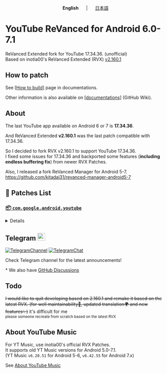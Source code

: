 <p align="center"><b>English</b>&nbsp;&nbsp;&nbsp;&nbsp;&nbsp;&nbsp;|&nbsp;&nbsp;&nbsp;&nbsp;&nbsp;&nbsp;<a href="https://github.com/kitadai31/revanced-patches-android6-7/wiki/README_JP">日本語</a></p>

# YouTube ReVanced for Android 6.0-7.1
ReVanced Extended fork for YouTube 17.34.36. (unofficial)  
Based on inotia00's ReVanced Extended (RVX) [v2.160.1](https://github.com/inotia00/revanced-patches/releases/tag/v2.160.1)

## How to patch
See [[How to build]](https://github.com/kitadai31/revanced-patches-android6-7/wiki/How-to-build) page in documentations.

Other information is also available on [[documentations]](https://github.com/kitadai31/revanced-patches-android6-7/wiki) (GitHub Wiki).

## About
The last YouTube app available on Android 6 or 7 is **17.34.36**.

And ReVanced Extended **v2.160.1** was the last patch compatible with 17.34.36.

So I decided to fork RVX v2.160.1 to support YouTube 17.34.36.  
I fixed some issues for 17.34.36 and backported some features (**including endless buffering fix**) from newer RVX Patches.

Also, I released a fork ReVanced Manager for Android 5-7.  
https://github.com/kitadai31/revanced-manager-android5-7

## 🧩 Patches List

### [📦 `com.google.android.youtube`](https://play.google.com/store/apps/details?id=com.google.android.youtube)
<details>

Target version: 17.34.36

| 💊 Patch | 📜 Description | Default |
|:--------:|:--------------:|:-------:|
| `check-android-version` | If the device is Android 8.0 or higher, show a warning dialog. |  |
| `custom-branding-icon-afn-blue` | Changes the YouTube launcher icon (Afn / Blue). | No |
| `custom-branding-icon-afn-red` | Changes the YouTube launcher icon (Afn / Red). |  |
| `custom-branding-icon-revancify` | Changes the YouTube launcher icon (Revancify). | No |
| `custom-branding-name` | Changes the YouTube launcher name to your choice (defaults to ReVanced Extended). |  |
| `custom-seekbar-color` | Change seekbar color in dark mode. |  |
| `custom-video-speed` | Adds more video speed options. |  |
| `default-video-quality` | Adds ability to set default video quality settings. |  |
| `default-video-speed` | Adds ability to set default video speed settings. |  |
| `disable-haptic-feedback` | Disable haptic feedback when swiping. |  |
| `disable-landscape-mode` | Disable landscape mode when entering fullscreen. | No |
| `disable-update-screen` | Disables the "Update your app" screen. |  |
| `enable-external-browser` | Use an external browser to open the url. |  |
| `enable-minimized-playback` | Enables minimized and background playback. |  |
| `enable-old-quality-layout` | Enables the original quality flyout menu. |  |
| `enable-open-links-directly` | Bypass URL redirects (youtube.com/redirect) when opening links in video descriptions. |  |
| `enable-seekbar-tapping` | Enables tap-to-seek on the seekbar of the video player. |  |
| `enable-tablet-miniplayer` | Enables the tablet mini player layout. |  |
| `enable-wide-searchbar` | Replaces the search icon with a wide search bar. This will hide the YouTube logo when active. |  |
| `force-premium-heading` | Forces premium heading on the home screen. | No |
| `force-vp9-codec` | Forces the VP9 codec for videos. |  |
| `header-switch` | Add switch to change header. |  |
| `hide-auto-captions` | Hide captions from being automatically enabled. |  |
| `hide-auto-player-popup-panels` | Hide automatic popup panels (playlist or live chat) on video player. |  |
| `hide-autoplay-button` | Hides the autoplay button in the video player. |  |
| `hide-button-container` | Adds the options to hide action buttons under a video. |  |
| `hide-cast-button` | Hides the cast button in the video player. |  |
| `hide-channel-watermark` | Hides creator's watermarks on videos. |  |
| `hide-comment-component` | Adds options to hide comment component under a video. |  |
| `hide-create-button` | Hides the create button in the navigation bar. |  |
| `hide-crowdfunding-box` | Hides the crowdfunding box between the player and video description. |  |
| `hide-email-address` | Hides the email address in the account switcher. |  |
| `hide-endscreen-cards` | Hides the suggested video cards at the end of a video in fullscreen. |  |
| `hide-endscreen-overlay` | Hide endscreen overlay on swipe controls. |  |
| `hide-filmstrip-overlay` | Hide flimstrip overlay on swipe controls. |  |
| `hide-firsttime-background-notification` | Disable notification when you launch background play for the first time. |  |
| `hide-flyout-panel` | Adds options to hide player settings flyout panel. |  |
| `hide-fullscreen-panels` | Hides video description and comments panel in fullscreen view. |  |
| `hide-general-ads` | Hooks the method which parses the bytes into a ComponentContext to filter components. |  |
| `hide-info-cards` | Hides info-cards in videos. |  |
| `hide-live-chat-button` | Hides the live chat button in the video player. |  |
| `hide-mix-playlists` | Removes mix playlists from home feed and video player. |  |
| `hide-next-prev-button` | Hides the next prev button in the player controller. |  |
| `hide-player-captions-button` | Hides the captions button in the video player. |  |
| `hide-player-overlay-filter` | Remove the dark filter layer from the player's background. |  |
| `hide-shorts-button` | Hides the shorts button in the navigation bar. |  |
| `hide-shorts-component` | Hides other Shorts components. |  |
| `hide-snackbar` | Hides the snackbar action popup. |  |
| `hide-startup-shorts-player` | Disables playing YouTube Shorts when launching YouTube. |  |
| `hide-suggested-actions` | Hide the suggested actions bar inside the player. |  |
| `hide-time-and-seekbar` | Hides progress bar and time counter on videos. |  |
| `hide-tooltip-content` | Hides the tooltip box that appears on first install. |  |
| `hide-video-ads` | Removes ads in the video player. |  |
| `layout-switch` | Tricks the dpi to use some tablet/phone layouts. |  |
| `materialyou` | Enables MaterialYou theme for Android 12+ | No |
| `microg-support` | Allows YouTube ReVanced to run without root and under a different package name with GmsCore. ("GmsCore" is new Vanced MicroG). |  |
| `optimize-resource` | Removes duplicate resources and adds missing translation files from YouTube. |  |
| `overlay-buttons` | Add overlay buttons for ReVanced Extended. |  |
| `patch-options` | Create an options.toml file. |  |
| `remove-player-button-background` | Removes the background from the video player buttons. |  |
| `return-youtube-dislike` | Shows the dislike count of videos using the Return YouTube Dislike API. |  |
| `settings` | Applies mandatory patches to implement ReVanced settings into the application. |  |
| `shorts-seek` | Replace search and menu button in Shorts player with skip/rewind button. |  |
| `sponsorblock` | Integrates SponsorBlock which allows skipping video segments such as sponsored content. |  |
| `spoof-app-version` | Spoof the YouTube client version to enable the new layout or restore old layout. |  |
| `spoof-client` | Adds options to spoofs the client to allow video playback. |  |
| `swipe-controls` | Adds volume and brightness swipe controls. |  |
| `switch-create-notification` | Switching the create button and notification button. |  |
| `theme` | Applies a custom theme (default: amoled). |  |
| `translations` | Add Crowdin Translations. |  |
</details>

## Telegram <img height="24px" src="https://user-images.githubusercontent.com/13122796/178032213-faf25ab8-0bc3-4a94-a730-b524c96df124.png" />
[![TelegramChannel](https://img.shields.io/badge/Telegram_news_channel-2CA5E0?style=for-the-badge&logo=Telegram&logoColor=white)](https://t.me/rvx_for_a6_7)
[![TelegramChat](https://img.shields.io/badge/Telegram_chat_group-2CA5E0?style=for-the-badge&logo=Telegram&logoColor=white)](https://t.me/rvx_for_a6_7_chat)

Check Telegram channel for the latest announcements!

\* We also have [GitHub Discussions](https://github.com/kitadai31/revanced-patches-android6-7/discussions)

## Todo
~~I would like to quit developing based on 2.160.1 and remake it based on the latest RVX. (for well maintainability🔧, updated translation🌍 and new features✨)~~ it's difficult for me  
<sub>please someone recreate from scratch based on the latest RVX</sub>

## About YouTube Music
For YT Music, use inotia00's official RVX Patches.  
It supports old YT Music versions for Android 5.0-7.1.  
(YT Music `v6.20.51` for Android 5-6, `v6.42.55` for Android 7.x)

See [About YouTube Music](https://github.com/kitadai31/revanced-patches-android6-7/wiki/About-YouTube-Music)
